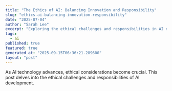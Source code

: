 ```yaml
---
title: "The Ethics of AI: Balancing Innovation and Responsibility"
slug: "ethics-ai-balancing-innovation-responsibility"
date: "2025-07-04"
author: "Sarah Lee"
excerpt: "Exploring the ethical challenges and responsibilities in AI development."
tags:
  - ai
published: true
featured: true
generated_at: "2025-09-15T06:36:21.289600"
layout: "post"
---
```


As AI technology advances, ethical considerations become crucial. This post delves into the ethical challenges and responsibilities of AI development.